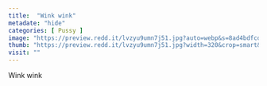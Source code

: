 ```yaml
---
title:  "Wink wink"
metadate: "hide"
categories: [ Pussy ]
image: "https://preview.redd.it/lvzyu9umn7j51.jpg?auto=webp&s=8ad4bdfcd42484fcfc60fd714bf3972b49c45d90"
thumb: "https://preview.redd.it/lvzyu9umn7j51.jpg?width=320&crop=smart&auto=webp&s=a03cbcc8fbae5adc05990a0eda97e041cb76b3a0"
visit: ""
---
```

Wink wink
